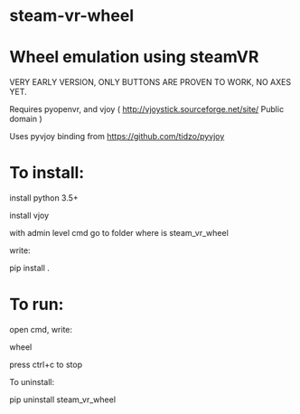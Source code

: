 # steam-vr-wheel
Wheel emulation using steamVR
=============================
VERY EARLY VERSION, ONLY BUTTONS ARE PROVEN TO WORK, NO AXES YET.

Requires pyopenvr, and vjoy ( http://vjoystick.sourceforge.net/site/ Public domain )

Uses pyvjoy binding from https://github.com/tidzo/pyvjoy

To install:
===========
install python 3.5+

install vjoy

with admin level cmd go to folder where is steam_vr_wheel

write:

pip install .



To run:
=======
open cmd, write:

wheel

press ctrl+c to stop

To uninstall:

pip uninstall steam_vr_wheel


